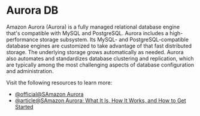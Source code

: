 # Aurora DB

Amazon Aurora (Aurora) is a fully managed relational database engine that's compatible with MySQL and PostgreSQL. Aurora includes a high-performance storage subsystem. Its MySQL- and PostgreSQL-compatible database engines are customized to take advantage of that fast distributed storage. The underlying storage grows automatically as needed. Aurora also automates and standardizes database clustering and replication, which are typically among the most challenging aspects of database configuration and administration.

Visit the following resources to learn more:

- [@official@SAmazon Aurora](https://aws.amazon.com/rds/aurora/)
- [@article@SAmazon Aurora: What It Is, How It Works, and How to Get Started](https://www.datacamp.com/tutorial/amazon-aurora)

